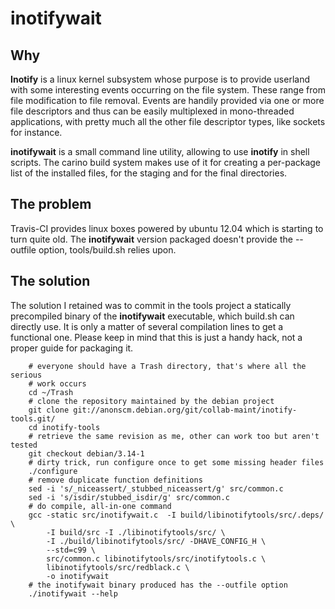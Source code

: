 # inotifywait

## Why

**Inotify** is a linux kernel subsystem whose purpose is to provide userland
with some interesting events occurring on the file system. These range from file
modification to file removal. Events are handily provided via one or more file
descriptors and thus can be easily multiplexed in mono-threaded applications,
with pretty much all the other file descriptor types, like sockets for instance.

**inotifywait** is a small command line utility, allowing to use **inotify** in
shell scripts. The carino build system makes use of it for creating a
per-package list of the installed files, for the staging and for the final
directories.

## The problem

Travis-CI provides linux boxes powered by ubuntu 12.04 which is starting to turn
quite old. The **inotifywait** version packaged doesn't provide the --outfile
option, tools/build.sh relies upon.

## The solution

The solution I retained was to commit in the tools project a statically
precompiled binary of the **inotifywait** executable, which build.sh can
directly use. It is only a matter of several compilation lines to get a
functional one. Please keep in mind that this is just a handy hack, not a proper
guide for packaging it.

        # everyone should have a Trash directory, that's where all the serious
        # work occurs
        cd ~/Trash
        # clone the repository maintained by the debian project
        git clone git://anonscm.debian.org/git/collab-maint/inotify-tools.git/
        cd inotify-tools
        # retrieve the same revision as me, other can work too but aren't tested
        git checkout debian/3.14-1
        # dirty trick, run configure once to get some missing header files
        ./configure
        # remove duplicate function definitions
        sed -i 's/_niceassert/_stubbed_niceassert/g' src/common.c 
        sed -i 's/isdir/stubbed_isdir/g' src/common.c
        # do compile, all-in-one command
        gcc -static src/inotifywait.c  -I build/libinotifytools/src/.deps/ \
            -I build/src -I ./libinotifytools/src/ \
            -I ./build/libinotifytools/src/ -DHAVE_CONFIG_H \
            --std=c99 \
            src/common.c libinotifytools/src/inotifytools.c \
            libinotifytools/src/redblack.c \
            -o inotifywait
        # the inotifywait binary produced has the --outfile option
        ./inotifywait --help
